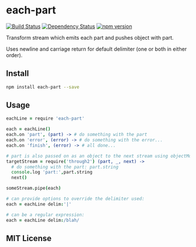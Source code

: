 # each-part
[![Build Status](https://travis-ci.org/elidoran/node-each-part.svg?branch=master)](https://travis-ci.org/elidoran/node-each-part)
[![Dependency Status](https://gemnasium.com/elidoran/node-each-part.png)](https://gemnasium.com/elidoran/node-each-part)
[![npm version](https://badge.fury.io/js/each-part.svg)](http://badge.fury.io/js/each-part)

Transform stream which emits each part and pushes object with part.

Uses newline and carriage return for default delimiter (one or both in either order).

## Install

```sh
npm install each-part --save
```

## Usage

```coffeescript
eachLine = require 'each-part'

each = eachLine()
each.on 'part', (part) -> # do something with the part
each.on 'error', (error) -> # do something with the error...
each.on 'finish', (error) -> # all done...

# part is also passed on as an object to the next stream using objectMode:true
targetStream = require('through2') (part, _, next) ->
  # do something with the part: part.string
  console.log 'part:',part.string
  next()

someStream.pipe(each)

# can provide options to override the delimiter used:
each = eachLine delim:'|'

# can be a regular expression:
each = eachLine delim:/blah/
```

## MIT License
